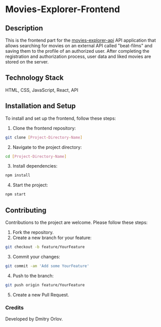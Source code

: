 # Movies-Explorer-Frontend

## Description

This is the frontend part for the [movies-explorer-api](https://github.com/mityourik/movies-explorer-api) API application that allows searching for movies on an external API called "beat-films" and saving them to the profile of an authorized user. After completing the registration and authorization process, user data and liked movies are stored on the server.

## Technology Stack
HTML, CSS, JavaScript, React, API

## Installation and Setup

To install and set up the frontend, follow these steps:
1. Clone the frontend repository:
```bash
git clone [Project-Directory-Name]
```
2. Navigate to the project directory:
```bash
cd [Project-Directory-Name]
```
3. Install dependencies:
```bash
npm install
```
4. Start the project:
```bash
npm start
```

## Contributing

Contributions to the project are welcome. Please follow these steps:

1. Fork the repository.
2. Create a new branch for your feature:
```bash
git checkout -b feature/YourFeature
```
3. Commit your changes:
```bash
git commit -am 'Add some YourFeature'
```
4. Push to the branch:
```bash
git push origin feature/YourFeature
```
5. Create a new Pull Request.

### Credits

Developed by Dmitry Orlov.